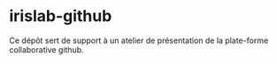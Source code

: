 # irislab-github
Ce dépôt sert de support à un atelier de présentation de la plate-forme collaborative github.